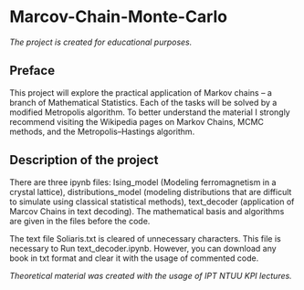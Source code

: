 # Marcov-Chain-Monte-Carlo
*The project is created for educational purposes.*

## Preface

This project will explore the practical application of Markov chains – a branch of Mathematical Statistics. Each of the tasks will be solved by a modified Metropolis algorithm. To better understand the material I strongly recommend visiting the Wikipedia pages on Markov Chains, MCMC methods, and the Metropolis–Hastings algorithm.

## Description of the project

There are three ipynb files: Ising_model (Modeling ferromagnetism in a crystal lattice), distributions_model (modeling distributions that are difficult to simulate using classical statistical methods), text_decoder (application of Marcov Chains in text decoding). The mathematical basis and algorithms are given in the files before the code.  

The text file Soliaris.txt is cleared of unnecessary characters. This file is necessary to Run text_decoder.ipynb. However, you can download any book in txt format and clear it with the usage of commented code.

*Theoretical material was created with the usage of IPT NTUU KPI lectures.*
